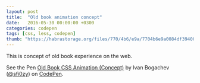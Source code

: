 ```yaml
---
layout: post
title:  "Old book animation concept"
date:   2016-05-30 00:00:00 +0300
categories: codepen
tags: [css, less, codepen]
thumb: "https://habrastorage.org/files/770/4b6/e9a/7704b6e9a0084df39400e5dc433fe6db.png"
---
```


This is concept of old book experience on the web.  

<p data-height="700" data-theme-id="light" data-slug-hash="ezYLgz" data-default-tab="result" data-user="sfi0zy" data-embed-version="2" class="codepen">See the Pen <a href="http://codepen.io/sfi0zy/pen/ezYLgz/">Old Book CSS Animation (Concept)</a> by Ivan Bogachev (<a href="http://codepen.io/sfi0zy">@sfi0zy</a>) on <a href="http://codepen.io">CodePen</a>.</p>
<script async src="//assets.codepen.io/assets/embed/ei.js"></script>

[demo-on-codepen]: http://codepen.io/sfi0zy/pen/ezYLgz
